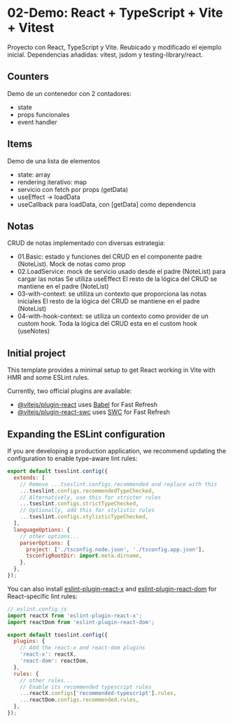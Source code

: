 # 02-Demo: React + TypeScript + Vite + Vitest

Proyecto con React, TypeScript y Vite.
Reubicado y modificado el ejemplo inicial.
Dependencias añadidas: vitest, jsdom y testing-library/react.

## Counters

Demo de un contenedor con 2 contadores:

- state
- props funcionales
- event handler

## Items

Demo de una lista de elementos

- state: array
- rendering iterativo: map
- servicio con fetch por props (getData)
- useEffect -> loadData
- useCallback para loadData, con [getData] como dependencia

## Notas

CRUD de notas implementado con diversas estrategia:

- 01.Basic: estado y funciones del CRUD en el componente padre (NoteList). Mock de notas como prop
- 02.LoadService: mock de servicio usado desde el padre (NoteList) para cargar las notas Se utiliza useEffect
  El resto de la lógica del CRUD se mantiene en el padre (NoteList)
- 03-with-context: se utiliza un contexto que proporciona las notas iniciales
  El resto de la lógica del CRUD se mantiene en el padre (NoteList)
- 04-with-hook-context: se utiliza un contexto como provider de un custom hook.
  Toda la lógica del CRUD esta en el custom hook (useNotes)

## Initial project

This template provides a minimal setup to get React working in Vite with HMR and some ESLint rules.

Currently, two official plugins are available:

- [@vitejs/plugin-react](https://github.com/vitejs/vite-plugin-react/blob/main/packages/plugin-react) uses [Babel](https://babeljs.io/) for Fast Refresh
- [@vitejs/plugin-react-swc](https://github.com/vitejs/vite-plugin-react/blob/main/packages/plugin-react-swc) uses [SWC](https://swc.rs/) for Fast Refresh

## Expanding the ESLint configuration

If you are developing a production application, we recommend updating the configuration to enable type-aware lint rules:

```js
export default tseslint.config({
  extends: [
    // Remove ...tseslint.configs.recommended and replace with this
    ...tseslint.configs.recommendedTypeChecked,
    // Alternatively, use this for stricter rules
    ...tseslint.configs.strictTypeChecked,
    // Optionally, add this for stylistic rules
    ...tseslint.configs.stylisticTypeChecked,
  ],
  languageOptions: {
    // other options...
    parserOptions: {
      project: ['./tsconfig.node.json', './tsconfig.app.json'],
      tsconfigRootDir: import.meta.dirname,
    },
  },
});
```

You can also install [eslint-plugin-react-x](https://github.com/Rel1cx/eslint-react/tree/main/packages/plugins/eslint-plugin-react-x) and [eslint-plugin-react-dom](https://github.com/Rel1cx/eslint-react/tree/main/packages/plugins/eslint-plugin-react-dom) for React-specific lint rules:

```js
// eslint.config.js
import reactX from 'eslint-plugin-react-x';
import reactDom from 'eslint-plugin-react-dom';

export default tseslint.config({
  plugins: {
    // Add the react-x and react-dom plugins
    'react-x': reactX,
    'react-dom': reactDom,
  },
  rules: {
    // other rules...
    // Enable its recommended typescript rules
    ...reactX.configs['recommended-typescript'].rules,
    ...reactDom.configs.recommended.rules,
  },
});
```
